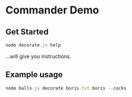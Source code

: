 # Commander Demo

## Get Started

```javascript
node decorate.js help
```

...will give you instructions.

## Example usage

```javascript
node balls.js decorate boris.txt boris --cocks
```
